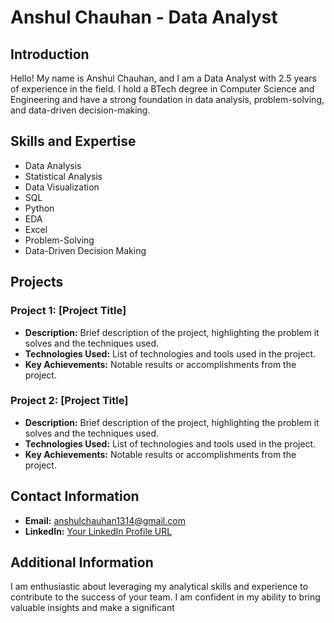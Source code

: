 # Anshul Chauhan - Data Analyst

## Introduction

Hello! My name is Anshul Chauhan, and I am a Data Analyst with 2.5 years of experience in the field. I hold a BTech degree in Computer Science and Engineering and have a strong foundation in data analysis, problem-solving, and data-driven decision-making.

## Skills and Expertise

- Data Analysis
- Statistical Analysis
- Data Visualization
- SQL
- Python
- EDA
- Excel
- Problem-Solving
- Data-Driven Decision Making

## Projects 

### Project 1: [Project Title]
- **Description:** Brief description of the project, highlighting the problem it solves and the techniques used.
- **Technologies Used:** List of technologies and tools used in the project.
- **Key Achievements:** Notable results or accomplishments from the project.

### Project 2: [Project Title]
- **Description:** Brief description of the project, highlighting the problem it solves and the techniques used.
- **Technologies Used:** List of technologies and tools used in the project.
- **Key Achievements:** Notable results or accomplishments from the project.

## Contact Information

- **Email:** anshulchauhan1314@gmail.com
- **LinkedIn:** [Your LinkedIn Profile URL](https://www.linkedin.com/in/anshul-chauhan14/)

## Additional Information

I am enthusiastic about leveraging my analytical skills and experience to contribute to the success of your team. I am confident in my ability to bring valuable insights and make a significant
